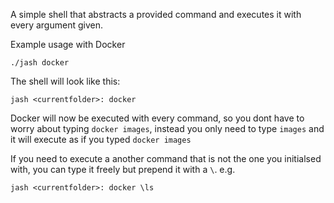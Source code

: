 A simple shell that abstracts a provided command and executes it with every argument given.

Example usage with Docker
```
./jash docker
```

The shell will look like this: 

```
jash <currentfolder>: docker
```

Docker will now be executed with every command, so you dont have to worry about typing `docker images`, 
instead you only need to type `images` and it will execute as if you typed `docker images`

If you need to execute a another command that is not the one you initialsed with, you can type it freely but prepend it with a `\`.
e.g.

```
jash <currentfolder>: docker \ls
```